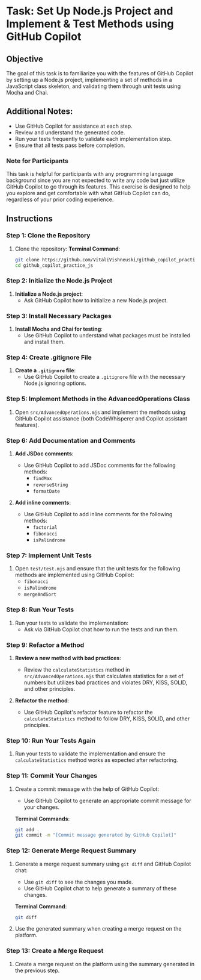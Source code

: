 # Task: Set Up Node.js Project and Implement & Test Methods using GitHub Copilot

## Objective

The goal of this task is to familiarize you with the features of GitHub Copilot by setting up a Node.js project, implementing a set of methods in a JavaScript class skeleton, and validating them through unit tests using Mocha and Chai.

## Additional Notes:
- Use GitHub Copilot for assistance at each step.
- Review and understand the generated code.
- Run your tests frequently to validate each implementation step.
- Ensure that all tests pass before completion.

### Note for Participants
This task is helpful for participants with any programming language background since you are not expected to write any code but just utilize GitHub Copilot to go through its features. This exercise is designed to help you explore and get comfortable with what GitHub Copilot can do, regardless of your prior coding experience.

## Instructions

### Step 1: Clone the Repository
1. Clone the repository:
    **Terminal Command**:
    ```bash
    git clone https://github.com/VitaliVishneuski/github_copilot_practice_js.git
    cd github_copilot_practice_js
    ```

### Step 2: Initialize the Node.js Project
1. **Initialize a Node.js project**:
    - Ask GitHub Copilot how to initialize a new Node.js project.

### Step 3: Install Necessary Packages
1. **Install Mocha and Chai for testing**:
    - Use GitHub Copilot to understand what packages must be installed and install them.

### Step 4: Create .gitignore File
1. **Create a `.gitignore` file**:
    - Use GitHub Copilot to create a `.gitignore` file with the necessary Node.js ignoring options.

### Step 5: Implement Methods in the AdvancedOperations Class
1. Open `src/AdvancedOperations.mjs` and implement the methods using GitHub Copilot assistance (both CodeWhisperer and Copilot assistant features).

### Step 6: Add Documentation and Comments
1. **Add JSDoc comments**:
    - Use GitHub Copilot to add JSDoc comments for the following methods:
        - `findMax`
        - `reverseString`
        - `formatDate`

2. **Add inline comments**:
    - Use GitHub Copilot to add inline comments for the following methods:
        - `factorial`
        - `fibonacci`
        - `isPalindrome`

### Step 7: Implement Unit Tests
1. Open `test/test.mjs` and ensure that the unit tests for the following methods are implemented using GitHub Copilot:
    - `fibonacci`
    - `isPalindrome`
    - `mergeAndSort`

### Step 8: Run Your Tests
1. Run your tests to validate the implementation:
    - Ask via GitHub Copilot chat how to run the tests and run them.

### Step 9: Refactor a Method
1. **Review a new method with bad practices**:
    - Review the `calculateStatistics` method in `src/AdvancedOperations.mjs` that calculates statistics for a set of numbers but utilizes bad practices and violates DRY, KISS, SOLID, and other principles.

2. **Refactor the method**:
    - Use GitHub Copilot's refactor feature to refactor the `calculateStatistics` method to follow DRY, KISS, SOLID, and other principles.

### Step 10: Run Your Tests Again
1. Run your tests to validate the implementation and ensure the `calculateStatistics` method works as expected after refactoring.

### Step 11: Commit Your Changes
1. Create a commit message with the help of GitHub Copilot:
    - Use GitHub Copilot to generate an appropriate commit message for your changes.

    **Terminal Commands**:
    ```bash
    git add .
    git commit -m "[Commit message generated by GitHub Copilot]"
    ```

### Step 12: Generate Merge Request Summary
1. Generate a merge request summary using `git diff` and GitHub Copilot chat:
    - Use `git diff` to see the changes you made.
    - Use GitHub Copilot chat to help generate a summary of these changes.

    **Terminal Command**:
    ```bash
    git diff
    ```

2. Use the generated summary when creating a merge request on the platform.

### Step 13: Create a Merge Request
1. Create a merge request on the platform using the summary generated in the previous step.